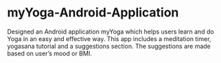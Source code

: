# myYoga-Android-Application
Designed an Android application myYoga which helps users learn and do Yoga in an easy and effective way. This app includes a meditation timer, yogasana tutorial and a suggestions section. The suggestions are made based on user’s mood or BMI.
